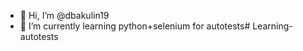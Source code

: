 - 👋 Hi, I’m @dbakulin19
- 🌱 I’m currently learning python+selenium for autotests#   L e a r n i n g - a u t o t e s t s  
 